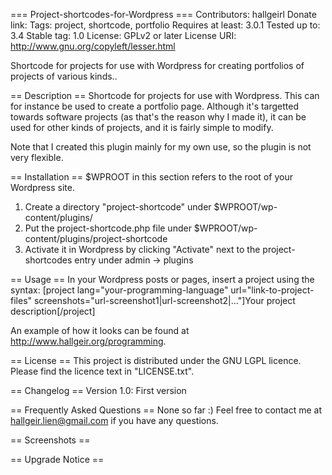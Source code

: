 === Project-shortcodes-for-Wordpress ===
Contributors: hallgeirl
Donate link: 
Tags: project, shortcode, portfolio
Requires at least: 3.0.1
Tested up to: 3.4
Stable tag: 1.0
License: GPLv2 or later
License URI: http://www.gnu.org/copyleft/lesser.html

Shortcode for projects for use with Wordpress for creating portfolios of projects of various kinds..

== Description ==
Shortcode for projects for use with Wordpress. This can for instance be used to create a portfolio page. Although it's targetted towards software projects (as that's the reason why I made it), it can be used for other kinds of projects, and it is fairly simple to modify.

Note that I created this plugin mainly for my own use, so the plugin is not very flexible. 

== Installation ==
$WPROOT in this section refers to the root of your Wordpress site.

1. Create a directory "project-shortcode" under $WPROOT/wp-content/plugins/
2. Put the project-shortcode.php file under $WPROOT/wp-content/plugins/project-shortcode
3. Activate it in Wordpress by clicking "Activate" next to the project-shortcodes entry under admin -> plugins

== Usage ==
In your Wordpress posts or pages, insert a project using the syntax:
[project lang="your-programming-language" url="link-to-project-files" screenshots="url-screenshot1|url-screenshot2|..."]Your project description[/project]

An example of how it looks can be found at http://www.hallgeir.org/programming.

== License ==
This project is distributed under the GNU LGPL licence. Please find the licence text in "LICENSE.txt".

== Changelog ==
Version 1.0: First version

== Frequently Asked Questions ==
None so far :) Feel free to contact me at hallgeir.lien@gmail.com if you have any questions.

== Screenshots ==

== Upgrade Notice ==
